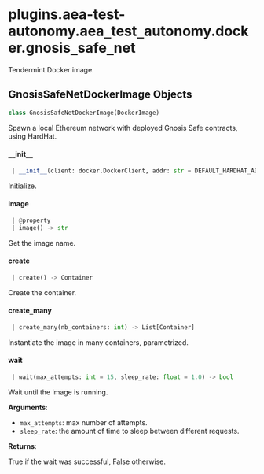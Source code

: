 <a name="plugins.aea-test-autonomy.aea_test_autonomy.docker.gnosis_safe_net"></a>
# plugins.aea-test-autonomy.aea`_`test`_`autonomy.docker.gnosis`_`safe`_`net

Tendermint Docker image.

<a name="plugins.aea-test-autonomy.aea_test_autonomy.docker.gnosis_safe_net.GnosisSafeNetDockerImage"></a>
## GnosisSafeNetDockerImage Objects

```python
class GnosisSafeNetDockerImage(DockerImage)
```

Spawn a local Ethereum network with deployed Gnosis Safe contracts, using HardHat.

<a name="plugins.aea-test-autonomy.aea_test_autonomy.docker.gnosis_safe_net.GnosisSafeNetDockerImage.__init__"></a>
#### `__`init`__`

```python
 | __init__(client: docker.DockerClient, addr: str = DEFAULT_HARDHAT_ADDR, port: int = DEFAULT_HARDHAT_PORT)
```

Initialize.

<a name="plugins.aea-test-autonomy.aea_test_autonomy.docker.gnosis_safe_net.GnosisSafeNetDockerImage.image"></a>
#### image

```python
 | @property
 | image() -> str
```

Get the image name.

<a name="plugins.aea-test-autonomy.aea_test_autonomy.docker.gnosis_safe_net.GnosisSafeNetDockerImage.create"></a>
#### create

```python
 | create() -> Container
```

Create the container.

<a name="plugins.aea-test-autonomy.aea_test_autonomy.docker.gnosis_safe_net.GnosisSafeNetDockerImage.create_many"></a>
#### create`_`many

```python
 | create_many(nb_containers: int) -> List[Container]
```

Instantiate the image in many containers, parametrized.

<a name="plugins.aea-test-autonomy.aea_test_autonomy.docker.gnosis_safe_net.GnosisSafeNetDockerImage.wait"></a>
#### wait

```python
 | wait(max_attempts: int = 15, sleep_rate: float = 1.0) -> bool
```

Wait until the image is running.

**Arguments**:

- `max_attempts`: max number of attempts.
- `sleep_rate`: the amount of time to sleep between different requests.

**Returns**:

True if the wait was successful, False otherwise.

